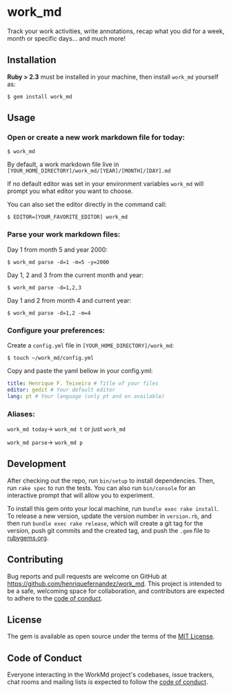 # work_md

Track your work activities, write annotations, recap what you did for a week, month or specific days... and much more!

## Installation

**Ruby > 2.3** must be installed in your machine, then install `work_md` yourself as:

    $ gem install work_md


## Usage

### Open or create a new work markdown file for today:

    $ work_md

By default, a work markdown file live in `[YOUR_HOME_DIRECTORY]/work_md/[YEAR]/[MONTH]/[DAY].md`

If no default editor was set in your environment variables `work_md` will prompt you what editor you want to choose.

You can also set the editor directly in the command call:

    $ EDITOR=[YOUR_FAVORITE_EDITOR] work_md

### Parse your work markdown files:

Day 1 from month 5 and year 2000:

    $ work_md parse -d=1 -m=5 -y=2000

Day 1, 2 and 3 from the current month and year:
             
    $ work_md parse -d=1,2,3

Day 1 and 2 from month 4 and current year:

    $ work_md parse -d=1,2 -m=4    

### Configure your preferences:

Create a `config.yml` file in `[YOUR_HOME_DIRECTORY]/work_md`:

    $ touch ~/work_md/config.yml
    
Copy and paste the yaml bellow in your config.yml:

```yaml
title: Henrique F. Teixeira # Title of your files
editor: gedit # Your default editor
lang: pt # Your language (only pt and en available)
```

### Aliases:

`work_md today`-> `work_md t` or just `work_md`

`work_md parse`-> `work_md p`


## Development

After checking out the repo, run `bin/setup` to install dependencies. Then, run `rake spec` to run the tests. You can also run `bin/console` for an interactive prompt that will allow you to experiment.

To install this gem onto your local machine, run `bundle exec rake install`. To release a new version, update the version number in `version.rb`, and then run `bundle exec rake release`, which will create a git tag for the version, push git commits and the created tag, and push the `.gem` file to [rubygems.org](https://rubygems.org).

## Contributing

Bug reports and pull requests are welcome on GitHub at https://github.com/henriquefernandez/work_md. This project is intended to be a safe, welcoming space for collaboration, and contributors are expected to adhere to the [code of conduct](https://github.com/henriquefernandez/work_md/blob/master/CODE_OF_CONDUCT.md).

## License

The gem is available as open source under the terms of the [MIT License](https://opensource.org/licenses/MIT).

## Code of Conduct

Everyone interacting in the WorkMd project's codebases, issue trackers, chat rooms and mailing lists is expected to follow the [code of conduct](https://github.com/henriquefernandez/work_md/blob/master/CODE_OF_CONDUCT.md).
